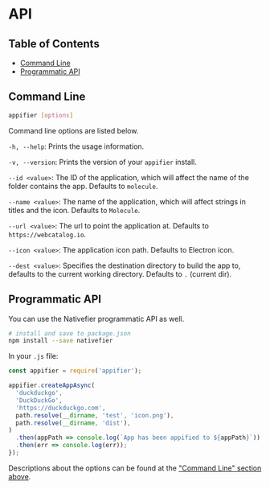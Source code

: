 <!-- https://raw.githubusercontent.com/jiahaog/nativefier/master/docs/api.md -->
# API

## Table of Contents
- [Command Line](#command-line)
- [Programmatic API](#programmatic-api)

## Command Line

```bash
appifier [options]
```
Command line options are listed below.

`-h, --help`: Prints the usage information.

`-v, --version`: Prints the version of your `appifier` install.

`--id <value>`: The ID of the application, which will affect the name of the folder contains the app. Defaults to `molecule`.

`--name <value>`: The name of the application, which will affect strings in titles and the icon. Defaults to `Molecule`.

`--url <value>`: The url to point the application at. Defaults to `https://webcatalog.io`.

`--icon <value>`: The application icon path. Defaults to Electron icon.

`--dest <value>`: Specifies the destination directory to build the app to, defaults to the current working directory. Defaults to `.` (current dir).

## Programmatic API

You can use the Nativefier programmatic API as well.

```bash
# install and save to package.json
npm install --save nativefier
```

In your `.js` file:

```javascript
const appifier = require('appifier');

appifier.createAppAsync(
  'duckduckgo',
  'DuckDuckGo',
  'https://duckduckgo.com',
  path.resolve(__dirname, 'test', 'icon.png'),
  path.resolve(__dirname, 'dist'),
)
  .then(appPath => console.log(`App has been appified to ${appPath}`))
  .then(err => console.log(err));
});
```

Descriptions about the options can be found at the ["Command Line" section above](#command-line).
